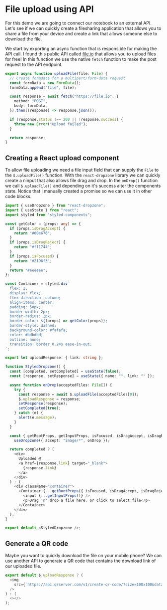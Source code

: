 # File upload using API

For this demo we are going to connect our notebook to an external API. Let's see if we can quickly
create a filesharing application that allows you to share a file from your device and create a link that allows someone else to download the file.

We start by exporting an async function that is responsible for making the API call. I found this public API called <a href="https://file.io" target="_blank">file.io</a> that allows you to upload files for free! In this function we use the native `fetch`
function to make the post request to the API endpoint.

```typescript
export async function uploadFile(file: File) {
  // Create formdata for a multipart/form-data request
  const formData = new FormData();
  formData.append("file", file);

  const response = await fetch("https://file.io", {
    method: "POST",
    body: formData,
  }).then((response) => response.json());

  if (response.status !== 200 || !response.success) {
    throw new Error("Upload failed");
  }

  return response;
}
```

## Creating a React upload component

To allow file uploading we need a file input field that can supply the `File` to the `$.uploadFile()` function.
With the `react-dropzone` library we can quickly create a ninput that also allows file drag and drop. In the `onDrop()` function we call `$.uploadFile()` and depending on it's success alter the components state.
Notice that I manually created a promise so we can use it in other code blocks.

```typescript
import { useDropzone } from "react-dropzone";
import { useState } from "react";
import styled from "styled-components";

const getColor = (props: any) => {
  if (props.isDragAccept) {
    return "#00e676";
  }
  if (props.isDragReject) {
    return "#ff1744";
  }
  if (props.isFocused) {
    return "#2196f3";
  }
  return "#eeeeee";
};

const Container = styled.div`
  flex: 1;
  display: flex;
  flex-direction: column;
  align-items: center;
  padding: 50px;
  border-width: 2px;
  border-radius: 2px;
  border-color: ${(props) => getColor(props)};
  border-style: dashed;
  background-color: #fafafa;
  color: #bdbdbd;
  outline: none;
  transition: border 0.24s ease-in-out;
`;

export let uploadResponse: { link: string };

function StyledDropzone() {
  const [completed, setCompleted] = useState(false);
  const [response, setResponse] = useState({ name: "", link: "" });

  async function onDrop(acceptedFiles: File[]) {
    try {
      const response = await $.uploadFile(acceptedFiles[0]);
      $.uploadResponse = response;
      setResponse(response);
      setCompleted(true);
    } catch (e) {
      alert(e.message);
    }
  }

  const { getRootProps, getInputProps, isFocused, isDragAccept, isDragReject } =
    useDropzone({ accept: "image/*", onDrop });

  return completed ? (
    <div>
      Uploaded @
      <a href={response.link} target="_blank">
        {response.link}
      </a>
    </div>
  ) : (
    <div className="container">
      <Container {...getRootProps({ isFocused, isDragAccept, isDragReject })}>
        <input {...getInputProps()} />
        <p>Drag 'n' drop a file here, or click to select file</p>
      </Container>
    </div>
  );
}

export default <StyledDropzone />;
```

## Generate a QR code

Maybe you want to quickly download the file on your mobile phone? We can use another API to generate a QR code that contains the download link of our uploaded file.

```typescript
export default $.uploadResponse ? (
  <img
    src={`https://api.qrserver.com/v1/create-qr-code/?size=100x100&data=${$.uploadResponse.link}`}
  />
) : (
  <></>
);
```
